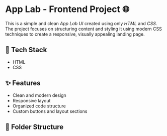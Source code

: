 # App Lab - Frontend Project 🌐

This is a simple and clean *App Lab UI* created using only *HTML* and *CSS*. The project focuses on structuring content and styling it using modern CSS techniques to create a responsive, visually appealing landing page.

## 🔧 Tech Stack

- HTML
- CSS

## ✨ Features

- Clean and modern design
- Responsive layout
- Organized code structure
- Custom buttons and layout sections

## 📁 Folder Structure
